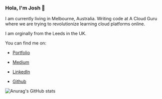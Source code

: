### Hola, I'm Josh 👋

I am currently living in Melbourne, Australia. Writing code at A Cloud Guru where we are trying to revolutionize learning cloud platforms online.

I am orginally from the Leeds in the UK.

You can find me on:

- [Portfolio](https://joshua-newman.com/)

- [Medium](https://medium.com/@joshuanewman1993)

- [LinkedIn](https://www.linkedin.com/in/joshua-newman-67988b109/)

- [Github](https://github.com/joshuanewman1993)


![Anurag's GitHub stats](https://github-readme-stats.vercel.app/api?username=joshuanewman1993&show_icons=true&theme=tokyonight&count_private=true)
